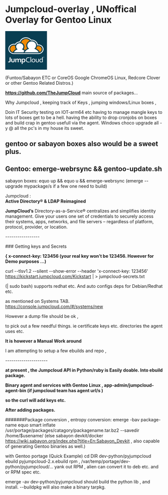 Jumpcloud-overlay , UNoffical Overlay for Gentoo Linux 
=======================================================

![logo](media/8268ad5b36d9ead4e7356dd806bf642d.png)

(Funtoo/Sabayon ETC or CoreOS Google ChromeOS Linux, Redcore Clover or other
Gentoo Related Distros.)

**https://github.com/TheJumpCloud** main source of packages...

Why Jumpcloud , keeping track of Keys , jumping windows/Linux boxes ,

Doin IT Security testing on IOT-arm64 etc having to manage mangle keys to lots
of boxes get to be a hell. 
having the ability to drop cronjobs on boxes and build crap in gentoo usefull  via the agent.
Windows choco upgrade all -y @ all the pc's in my house its sweet. 
## gentoo or sabayon boxes also would be a sweet plus. 
## Gentoo: emerge-webrsync && gentoo-update.sh 
sabayon boxes:  equo up && equo u && emerge-webrsync  (emerge --upgrade mypackage/s if a few one need to build) 

Jumpcloud :  
**Active Directory® & LDAP Reimagined**

**JumpCloud’s** Directory-as-a-Service® centralizes and simplifies identity
management. Give your users one set of credentials to securely access their
systems, apps, networks, and file servers – regardless of platform, protocol,
provider, or location.

\-----------------

\#\#\# Getting keys and Secrets

**{ x-connect-key: 123456 (your real key won’t be 123456. However for Demo
purposes …)**

curl --tlsv1.2 --silent --show-error --header 'x-connect-key: 123456'
https://kickstart.jumpcloud.com/Kickstart \| \> jumpcloud-secrets.txt

(\| sudo bash) supports redhat etc. And auto configs deps for Debian/Redhat etc.

as mentioned on Systems TAB. <https://console.jumpcloud.com/#/systems/new>

However a dump file should be ok ,

to pick out a few needful things. ie certificate keys etc. directories the agent
uses etc.

**It is however a Manual Work around**

I am attempting to setup a few ebuilds and repo ,

\---------------------

**at present , the Jumpcloud API in Python/ruby is Easily doable. Into ebuild
package.**

**Binary agent and services with Gentoo Linux , app-admin/jumpcloud-agent-bin
(if jumpcloud team has agent url/s )**

**so the curl will add keys etc.**

**After adding packages.**

#######Package conversion ,
entropy conversion:
emerge -bav package-name 
equo smart inflate /usr/portage/packages/catagory/packagename.tar.bz2 --savedir /home/$usename/
(else sabayon devkit/docker https://wiki.sabayon.org/index.php?title=En:Sabayon_Devkit , also capable of generating Gentoo binaries as well.) 


 with Gentoo portage (Quick Example) cd DIR
dev-python/pyjumpcloud ebuild pyjumpcloud-2.x.ebuild rpm ,
/var/temp/portage/dev-python/pyjumpcloud/... yank out RPM , alien can convert it
to deb etc. and or RPM spec etc.

emerge -av dev-python/pyjumpcloud should build the python lib , and install.
--buildpkg will also make a binary tarpkg.
